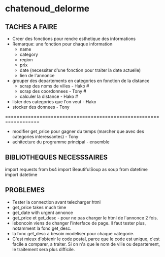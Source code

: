 # chatenoud_delorme

## TACHES A FAIRE
- Creer des fonctions pour rendre esthetique des informations
- Remarque: une fonction pour chaque information
    - name
    - category
    - region
    - prix
    - date (necessiter d'une fonction pour traiter la date actuelle)
    - lien de l'annonce
- grouper des departements en categories en fonction de la distance
    - scrap des noms de villes - Hako #
    - scrap des coordonnees - Tony #
    - calculer la distance - Hako #
- lister des categories que l'on veut - Hako
- stocker des donnees - Tony

==================================================================
- modifier get_price pour gagner du temps (marcher que avec des categories interessantes) - Tony
- achitecture du programme principal - ensemble



## BIBLIOTHEQUES NECESSSAIRES
import requests
from bs4 import BeautifulSoup as soup
from datetime import datetime

## PROBLEMES
- Tester la connection avant telecharger html
- get_price takes much time
- get_date with urgent annonce
- get_price et get_desc - pour ne pas charger le html de l'annonce 2 fois.
- leboncoin viens de changer l'interface de page. Il faut tester plus, notamment la fonc get_desc.
- la fonc get_desc a besoin modeliser pour chaque categorie.
- C'est mieux d'obtenir le code postal, parce que le code est unique, c'est facile a comparer, a traiter. Si on n'a que le nom de ville ou departement, le traitement sera plus difficile.